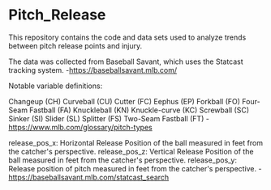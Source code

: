 # Pitch_Release
This repository contains the code and data sets used to analyze trends between pitch release points and injury.

The data was collected from Baseball Savant, which uses the Statcast tracking system.
    -https://baseballsavant.mlb.com/

Notable variable definitions:

Changeup (CH)
Curveball (CU)
Cutter (FC)
Eephus (EP)
Forkball (FO)
Four-Seam Fastball (FA)
Knuckleball (KN)
Knuckle-curve (KC)
Screwball (SC)
Sinker (SI)
Slider (SL)
Splitter (FS)
Two-Seam Fastball (FT)
    -https://www.mlb.com/glossary/pitch-types

release_pos_x: Horizontal Release Position of the ball measured in feet from the catcher's perspective.
release_pos_z: Vertical Release Position of the ball measured in feet from the catcher's perspective.
release_pos_y: Release position of pitch measured in feet from the catcher's perspective.
    -https://baseballsavant.mlb.com/statcast_search
